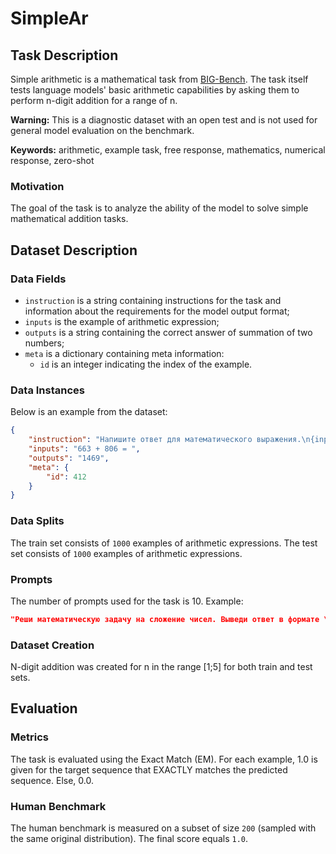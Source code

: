 # **SimpleAr**

## Task Description

Simple arithmetic is a mathematical task from [BIG-Bench](https://github.com/google/BIG-bench/tree/main/bigbench/benchmark_tasks/simple_arithmetic). The task itself tests language models' basic arithmetic capabilities by asking them to perform n-digit addition for a range of n.

**Warning:** This is a diagnostic dataset with an open test and is not used for general model evaluation on the benchmark.

**Keywords:** arithmetic, example task, free response, mathematics, numerical response, zero-shot

### Motivation

The goal of the task is to analyze the ability of the model to solve simple mathematical addition tasks.

## Dataset Description

### Data Fields

- `instruction` is a string containing instructions for the task and information about the requirements for the model output format;
- `inputs` is the example of arithmetic expression;
- `outputs` is a string containing the correct answer of summation of two numbers;
- `meta` is a dictionary containing meta information:
    - `id` is an integer indicating the index of the example.

### Data Instances

Below is an example from the dataset:

```json
{
    "instruction": "Напишите ответ для математического выражения.\n{inputs}",
    "inputs": "663 + 806 = ",
    "outputs": "1469",
    "meta": {
        "id": 412
    }
}
```

### Data Splits

The train set consists of `1000` examples of arithmetic expressions. The test set consists of `1000` examples of arithmetic expressions.

### Prompts

The number of prompts used for the task is 10. Example:

```json
"Реши математическую задачу на сложение чисел. Выведи ответ в формате \"number\", где number - число, которое является результатом сложения.\nОтвет:"
```

### Dataset Creation

N-digit addition was created for n in the range [1;5] for both train and test sets.

## Evaluation

### Metrics

The task is evaluated using the Exact Match (EM). For each example, 1.0 is given for the target sequence that EXACTLY matches the predicted sequence. Else, 0.0.

### Human Benchmark

The human benchmark is measured on a subset of size `200` (sampled with the same original distribution). The final score equals `1.0`.
